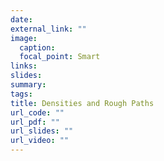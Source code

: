 ```yaml
---
date:
external_link: ""
image:
  caption:
  focal_point: Smart
links:
slides:
summary:
tags:
title: Densities and Rough Paths
url_code: ""
url_pdf: ""
url_slides: ""
url_video: ""
---
```

